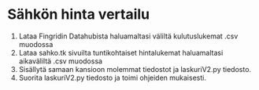 # Sähkön hinta vertailu
1. Lataa Fingridin Datahubista haluamaltasi väliltä kulutuslukemat .csv muodossa
2. Lataa sahko.tk sivuilta tuntikohtaiset hintalukemat haluamaltasi aikaväliltä .csv muodossa
3. Sisällytä samaan kansioon molemmat tiedostot ja laskuriV2.py tiedosto.
4. Suorita laskuriV2.py tiedosto ja toimi ohjeiden mukaisesti.
